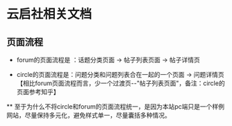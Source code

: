 # 云启社相关文档

## 页面流程

- forum的页面流程是 ：话题分类页面 -> 帖子列表页面 -> 帖子详情页

- circle的页面流程是：问题分类和问题列表合在一起的一个页面 -> 问题详情页 【相比forum页面流程而言，少一个过渡页--"帖子列表页面"，备注：circle的页面参考知乎】

** 至于为什么不将circle和forum的页面流程统一，是因为本站pc端只是一个样例网站，尽量保持多元化，避免样式单一，尽量囊括多种情况。
